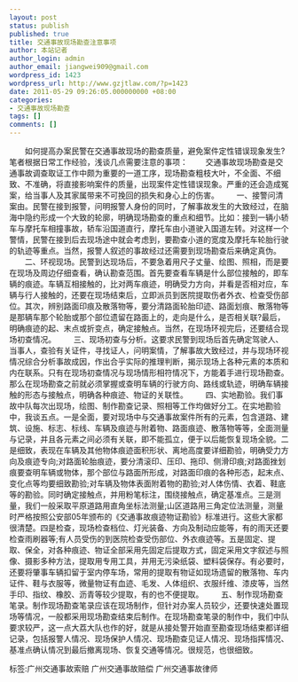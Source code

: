 ```yaml
---
layout: post
status: publish
published: true
title: 交通事故现场勘查注意事项
author: 本站记者
author_login: admin
author_email: jiangwei909@gmail.com
wordpress_id: 1423
wordpress_url: http://www.gzjtlaw.com/?p=1423
date: 2011-05-29 09:26:05.000000000 +08:00
categories:
- 交通事故现场勘查
tags: []
comments: []
---
```

　　如何提高办案民警在交通事故现场的勘查质量，避免案件定性错误现象发生?笔者根据日常工作经验，浅谈几点需要注意的事项：　　交通事故现场勘查是交通事故调查取证工作中颇为重要的一道工序，现场勘查粗枝大叶，不全面、不细致、不准确，将直接影响案件的质量，出现案件定性错误现象。严重的还会造成冤案，给当事人及其家属带来不可挽回的损失和身心上的伤害。　　一、接警问清案由。民警在接到报警，问明报警人身份的同时，了解事故发生的大致经过，在脑海中隐约形成一个大致的轮廓，明确现场勘查的重点和细节。比如：接到一辆小轿车与摩托车相撞事故，轿车沿国道直行，摩托车由小道驶入国道左转。对这样一个警情，民警在接到后去现场途中就会考虑到，要勘查小道的宽度及摩托车轮胎行驶的轨迹等重点。当然，报警人叙述的事故经过还需要到现场勘查后来确定真伪。　　二、环视现场。民警到达现场后，不要急着用尺子丈量、绘图、照相，而是要在现场及周边仔细查看，确认勘查范围。首先要查看车辆是什么部位接触的，即车辆的痕迹。车辆互相接触的，比对两车痕迹，明确受力方向，并看是否相对应，车辆与行人接触的，还要在现场结束后，立即派员到医院提取伤者外衣、检查受伤部位。其次，辨别路面印痕及散落物等，要分清路面轮胎印迹、路面划痕、散落物等是那辆车那个轮胎或那个部位遗留在路面上的，走向是什么，是否相关联?最后，明确痕迹的起、末点或折变点，确定接触点。当然，在现场环视完后，还要结合现场初查情况。　　三、现场初查与分析。这要求民警到现场后首先确定驾驶人、当事人，查验有关证件，寻找证人，问明案情，了解事故大致经过，并与现场环视情况综合分析事故成因，作出合乎实际的推理判断，揭示现场上各种元素的本质和内在联系。只有在现场初查情况与现场情形相符情况下，方能着手进行现场勘查。那么在现场勘查之前就必须掌握或查明车辆的行驶方向、路线或轨迹，明确车辆接触的形态与接触点，明确各种痕迹、物证的关联性。　　四、实地勘验。我们事故中队每次出现场，绘图、制作勘查记录、照相等工作均做好分工。在实地勘验中，我谈五点。一是全面，要对现场中与交通事故案件所有的元素，包含道路、建筑、设施、标志、标线、车辆及痕迹与附着物、路面痕迹、散落物等等，全面测量与记录，并且各元素之间必须有关联，即不能孤立，便于以后能恢复现场全貌。二是细致，表现在车辆及其他物体痕迹面积形状、离地高度要详细勘验，明确受力方向及痕迹专向;对路面轮胎痕迹，要分清滚印、压印、拖印、侧滑印痕;对路面挫划痕要查明车辆或物体，那个部位与路面所形成，对路面印痕的各种形态，起末点、变化点等均要细致勘验;对车辆及物体表面附着物的勘验;对人体伤情、衣着、鞋底等的勘验。同时确定接触点，并用粉笔标注，围绕接触点，确定基准点。三是测量，我们一般采取平原道路用直角坐标法测量;山区道路用三角定位法测量，测量时严格按照公安部05年颁布的《交通事故痕迹物证勘验》标准进行。这些大家都很清楚。四是检查，现场检查档位、灯光装备、方向及制动应能等，有的雨天还要检查雨刷器等;有人员受伤的到医院检查受伤部位、外衣痕迹等。五是固定、提取、保全，对各种痕迹、物证全部采用先固定后提取方式，固定采用文字叙述与照像、摄影多种方法，提取用专用工具，并用无污染纸袋、塑料袋保存。有必要时，还要将肇事车辆扣留于室内停车场，常用的提取有物证如现场遗留的散落物、车内证件、鞋与衣服等，微量物证有血迹、毛发、人体组织、衣服纤维、漆皮等，当然手印、指纹、橡胶、沥青等较少提取，有的也不便提取。　　五、制作现场勘查笔录。制作现场勘查笔录应该在现场制作，但针对办案人员较少，还要快速处置现场等情况，一般都采用现场勘查结束后制作。在现场勘查笔录的制作中，我们中队要求较严，这一点大荔大队也作的好，就是从接处警开始直至勘查现场结束都详细记录，包括报警人情况、现场保护人情况、现场勘查见证人情况、现场指挥情况、基准点确认情况到最后撤离现场、恢复交通等情况。很规范，也很细致。标签:广州交通事故索赔 广州交通事故赔偿 广州交通事故律师
